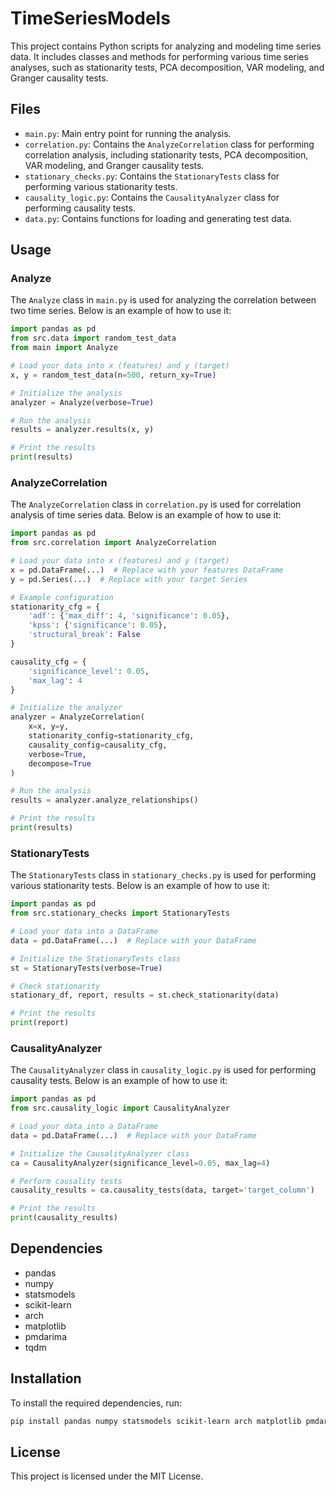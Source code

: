 # TimeSeriesModels

This project contains Python scripts for analyzing and modeling time series data. It includes classes and methods for performing various time series analyses, such as stationarity tests, PCA decomposition, VAR modeling, and Granger causality tests.

## Files

- `main.py`: Main entry point for running the analysis.
- `correlation.py`: Contains the `AnalyzeCorrelation` class for performing correlation analysis, including stationarity tests, PCA decomposition, VAR modeling, and Granger causality tests.
- `stationary_checks.py`: Contains the `StationaryTests` class for performing various stationarity tests.
- `causality_logic.py`: Contains the `CausalityAnalyzer` class for performing causality tests.
- `data.py`: Contains functions for loading and generating test data.

## Usage

### Analyze

The `Analyze` class in `main.py` is used for analyzing the correlation between two time series. Below is an example of how to use it:

```python
import pandas as pd
from src.data import random_test_data
from main import Analyze

# Load your data into x (features) and y (target)
x, y = random_test_data(n=500, return_xy=True)

# Initialize the analysis
analyzer = Analyze(verbose=True)

# Run the analysis
results = analyzer.results(x, y)

# Print the results
print(results)
```

### AnalyzeCorrelation

The `AnalyzeCorrelation` class in `correlation.py` is used for correlation analysis of time series data. Below is an example of how to use it:

```python
import pandas as pd
from src.correlation import AnalyzeCorrelation

# Load your data into x (features) and y (target)
x = pd.DataFrame(...)  # Replace with your features DataFrame
y = pd.Series(...)  # Replace with your target Series

# Example configuration
stationarity_cfg = {
    'adf': {'max_diff': 4, 'significance': 0.05},
    'kpss': {'significance': 0.05},
    'structural_break': False
}

causality_cfg = {
    'significance_level': 0.05,
    'max_lag': 4
}

# Initialize the analyzer
analyzer = AnalyzeCorrelation(
    x=x, y=y,
    stationarity_config=stationarity_cfg,
    causality_config=causality_cfg,
    verbose=True,
    decompose=True
)

# Run the analysis
results = analyzer.analyze_relationships()

# Print the results
print(results)
```

### StationaryTests

The `StationaryTests` class in `stationary_checks.py` is used for performing various stationarity tests. Below is an example of how to use it:

```python
import pandas as pd
from src.stationary_checks import StationaryTests

# Load your data into a DataFrame
data = pd.DataFrame(...)  # Replace with your DataFrame

# Initialize the StationaryTests class
st = StationaryTests(verbose=True)

# Check stationarity
stationary_df, report, results = st.check_stationarity(data)

# Print the results
print(report)
```

### CausalityAnalyzer

The `CausalityAnalyzer` class in `causality_logic.py` is used for performing causality tests. Below is an example of how to use it:

```python
import pandas as pd
from src.causality_logic import CausalityAnalyzer

# Load your data into a DataFrame
data = pd.DataFrame(...)  # Replace with your DataFrame

# Initialize the CausalityAnalyzer class
ca = CausalityAnalyzer(significance_level=0.05, max_lag=4)

# Perform causality tests
causality_results = ca.causality_tests(data, target='target_column')

# Print the results
print(causality_results)
```

## Dependencies

- pandas
- numpy
- statsmodels
- scikit-learn
- arch
- matplotlib
- pmdarima
- tqdm

## Installation

To install the required dependencies, run:

```bash
pip install pandas numpy statsmodels scikit-learn arch matplotlib pmdarima tqdm
```

## License

This project is licensed under the MIT License.
